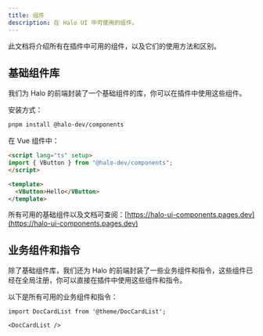 ```yaml
---
title: 组件
description: 在 Halo UI 中可使用的组件。
---
```


此文档将介绍所有在插件中可用的组件，以及它们的使用方法和区别。

## 基础组件库

我们为 Halo 的前端封装了一个基础组件的库，你可以在插件中使用这些组件。

安装方式：

```bash
pnpm install @halo-dev/components
```

在 Vue 组件中：

```html
<script lang="ts" setup>
import { VButton } from "@halo-dev/components";
</script>

<template>
  <VButton>Hello</VButton>
</template>
```

所有可用的基础组件以及文档可查阅：[https://halo-ui-components.pages.dev](https://halo-ui-components.pages.dev)

## 业务组件和指令

除了基础组件库，我们还为 Halo 的前端封装了一些业务组件和指令，这些组件已经在全局注册，你可以直接在插件中使用这些组件和指令。

以下是所有可用的业务组件和指令：

```mdx-code-block
import DocCardList from '@theme/DocCardList';

<DocCardList />
```
